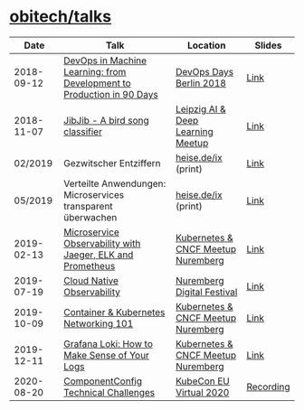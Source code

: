 # [obitech/talks][4]

Date|Talk|Location|Slides
---|---|---|---
2018-09-12|[DevOps in Machine Learning: from Development to Production in 90 Days][1]|[DevOps Days Berlin 2018][2]|[Link][3]
2018-11-07|[JibJib - A bird song classifier][5]|[Leipzig AI & Deep Learning Meetup][6]|[Link][7]
02/2019|Gezwitscher Entziffern|[heise.de/ix][8] (print)|[Link][9]
05/2019|Verteilte Anwendungen: Microservices transparent überwachen|[heise.de/ix][8] (print)|[Link][10]
2019-02-13|[Microservice Observability with Jaeger, ELK and Prometheus][11]|[Kubernetes & CNCF Meetup Nuremberg][15]|[Link][12]
2019-07-19|[Cloud Native Observability][13]|[Nuremberg Digital Festival][16]|[Link][14]
2019-10-09|[Container & Kubernetes Networking 101][17]|[Kubernetes & CNCF Meetup Nuremberg][15]|[Link][18]
2019-12-11|[Grafana Loki: How to Make Sense of Your Logs][19]|[Kubernetes & CNCF Meetup Nuremberg][15]|[Link][20]
2020-08-20|[ComponentConfig Technical Challenges][21]|[KubeCon EU Virtual 2020][22]|[Recording][23]

[1]: https://www.devopsdays.org/events/2018-berlin/program/alexander-j-knipping/
[2]: https://www.devopsdays.org/events/2018-berlin
[3]: slides/2018_09_12_dml_ddb.pdf
[4]: github.com/obitech/talks
[5]: https://www.meetup.com/Leipzig-Artificial-Intelligence-Deep-Learning-Meetup/events/255161165/
[6]: https://www.meetup.com/Leipzig-Artificial-Intelligence-Deep-Learning-Meetup/
[7]: slides/2018_11_07_jj_lam.pdf
[8]: https://www.heise.de/ix/
[9]: https://www.heise.de/select/ix/2019/2/1548746882667253
[10]: https://www.heise.de/ratgeber/Verteilte-Anwendungen-Microservices-transparent-ueberwachen-4404341.html
[11]: https://www.meetup.com/de-DE/Kubernetes-Nurnberg/events/258266045/
[12]: slides/2019_02_13_mo_mn.pdf
[13]: https://noris-event.de/nuedigital/#day2
[14]: slides/2019_07_19_cno_nuedigital.pdf
[15]: https://www.meetup.com/de-DE/Kubernetes-Nurnberg/
[16]: https://nuernberg.digital/festival/
[17]: https://www.meetup.com/Kubernetes-Nurnberg/events/265279163/
[18]: slides/2019_10_09_kubernetes_networking_101.pdf
[19]: https://www.meetup.com/Kubernetes-Nurnberg/events/266915323/
[20]: slides/2019_12_11_grafana_loki.pdf
[21]: https://kccnceu20.sched.com/event/Zeun
[22]: https://events.linuxfoundation.org/kubecon-cloudnativecon-europe/
[23]: https://www.youtube.com/watch?v=8azcZdKFamc
